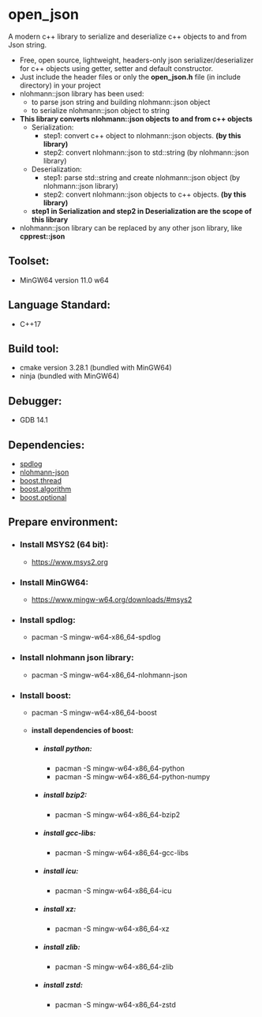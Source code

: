# open_json
A modern c++ library to serialize and deserialize c++ objects to and from Json string.
* Free, open source, lightweight, headers-only json serializer/deserializer for c++ objects using getter, setter and default constructor.
* Just include the header files or only the <b>open_json.h</b> file (in include directory) in your project
* nlohmann::json library has been used:
  * to parse json string and building nlohmann::json object
  * to serialize nlohmann::json object to string
* <b>This library converts nlohmann::json objects to and from c++ objects</B>
  * Serialization:
    * step1: convert c++ object to nlohmann::json objects. <b>(by this library)</b>
    * step2: convert nlohmann::json to std::string (by nlohmann::json library)
  * Deserialization:
    * step1: parse std::string and create nlohmann::json object (by nlohmann::json library)
    * step2: convert nlohmann::json objects to c++ objects. <b>(by this library)</b>
  * <b>step1 in Serialization and step2 in Deserialization are the scope of this library</b>
* nlohmann::json library can be replaced by any other json library, like <b>cpprest::json</b>

## Toolset:
* MinGW64 version 11.0 w64

## Language Standard:
* C++17

## Build tool:
* cmake version 3.28.1 (bundled with MinGW64)
* ninja (bundled with MinGW64)

## Debugger:
* GDB 14.1

## Dependencies:
* <a href="https://github.com/gabime/spdlog">spdlog</a>
* <a href="https://github.com/nlohmann/json">nlohmann-json</a>
* <a href="https://github.com/boostorg/boost">boost.thread</a>
* <a href="https://github.com/boostorg/boost">boost.algorithm</a>
* <a href="https://github.com/boostorg/boost">boost.optional</a>

## Prepare environment:

* ### Install MSYS2 (64 bit):
  * https://www.msys2.org

* ### Install MinGW64:
  * https://www.mingw-w64.org/downloads/#msys2

* ### Install spdlog:
  * pacman -S mingw-w64-x86_64-spdlog
 
* ### Install nlohmann json library:
  * pacman -S mingw-w64-x86_64-nlohmann-json

* ### Install boost:
  * pacman -S mingw-w64-x86_64-boost
  * #### install dependencies of boost:
    * ##### install python:
      * pacman -S mingw-w64-x86_64-python
      * pacman -S mingw-w64-x86_64-python-numpy
    * ##### install bzip2:
      * pacman -S mingw-w64-x86_64-bzip2
    * ##### install gcc-libs:
      * pacman -S mingw-w64-x86_64-gcc-libs
    * ##### install icu:
      * pacman -S mingw-w64-x86_64-icu
    * ##### install xz:
      * pacman -S mingw-w64-x86_64-xz
    * ##### install zlib:
      * pacman -S mingw-w64-x86_64-zlib
    * ##### install zstd:
      * pacman -S mingw-w64-x86_64-zstd
